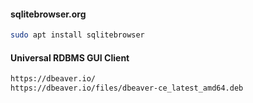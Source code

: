#### sqlitebrowser.org
```bash
sudo apt install sqlitebrowser
```

#### Universal RDBMS GUI Client
```html
https://dbeaver.io/
https://dbeaver.io/files/dbeaver-ce_latest_amd64.deb
```
